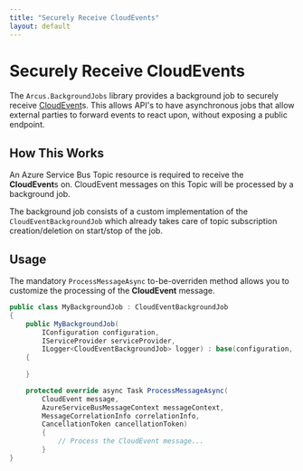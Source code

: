 ```yaml
---
title: "Securely Receive CloudEvents"
layout: default
---
```


# Securely Receive CloudEvents

The `Arcus.BackgroundJobs` library provides a background job to securely receive [CloudEvent](https://github.com/cloudevents/spec)s.
This allows API's to have asynchronous jobs that allow external parties to forward events to react upon, without exposing a public endpoint.

## How This Works

An Azure Service Bus Topic resource is required to receive the **CloudEvent**s on. CloudEvent messages on this Topic will be processed by a background job.

The background job consists of a custom implementation of the `CloudEventBackgroundJob` which already takes care of topic subscription creation/deletion on start/stop of the job.

## Usage

The mandatory `ProcessMessageAsync` to-be-overriden method allows you to customize the processing of the **CloudEvent** message.

```csharp
public class MyBackgroundJob : CloudEventBackgroundJob
{
	public MyBackgroundJob(
		IConfiguration configuration,
		IServiceProvider serviceProvider,
		ILogger<CloudEventBackgroundJob> logger) : base(configuration, serviceProvider, logger)
	{
		
	}

	protected override async Task ProcessMessageAsync(
		CloudEvent message,
        AzureServiceBusMessageContext messageContext,
        MessageCorrelationInfo correlationInfo,
        CancellationToken cancellationToken)
        {
			// Process the CloudEvent message...
		}
}
```